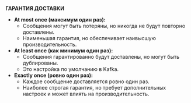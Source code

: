 **ГАРАНТИЯ ДОСТАВКИ**

- **At most once (максимум один раз):**
    - Сообщения могут быть потеряны, но никогда не будут повторно доставлены.
    - Наименьшая гарантия, но обеспечивает наивысшую производительность.
- **At least once (как минимум один раз):**
    - Сообщения гарантированно будут доставлены, но могут быть дублированы.
    - Это настройка по умолчанию в Kafka.
- **Exactly once (ровно один раз):**
    - Каждое сообщение доставляется ровно один раз.
    - Наиболее строгая гарантия, но требует дополнительных настроек и может влиять на производительность.